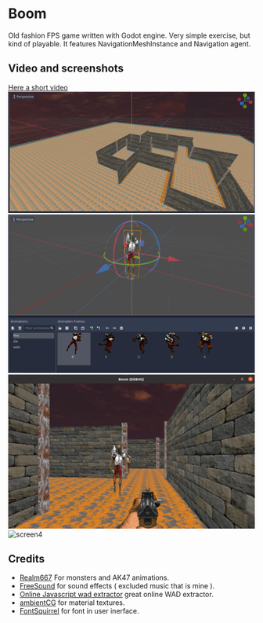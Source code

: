 # Boom
Old fashion FPS game written with Godot engine.
Very simple exercise, but kind of playable. It features NavigationMeshInstance and Navigation agent.

## Video and screenshots
[Here a short video](https://www.facebook.com/1412192133/videos/926298468278232/)
![screen1](https://github.com/FelicePollano/Boom/blob/main/screenshots/Screenshot%20from%202022-12-30%2017-27-11.png)
![screen2](https://github.com/FelicePollano/Boom/blob/main/screenshots/Screenshot%20from%202022-12-30%2017-28-40.png)
![screen3](https://github.com/FelicePollano/Boom/blob/main/screenshots/Screenshot%20from%202022-12-30%2017-29-20.png)
![screen4](https://github.com/FelicePollano/Boom/blob/main/screenshots/Screenshot%20from%202023-01-02%10-24-45.png)



## Credits
- [Realm667](https://www.realm667.com/en/) For monsters and AK47 animations.
- [FreeSound](https://freesound.org/people/The%20Baron/sounds/98399/) for sound effects ( excluded music that is mine ).
- [Online Javascript wad extractor](https://jmickle66666666.github.io/wad-js/) great online WAD extractor.
- [ambientCG](https://ambientcg.com/) for material textures.
- [FontSquirrel](https://www.fontsquirrel.com/) for font in user inerface.



